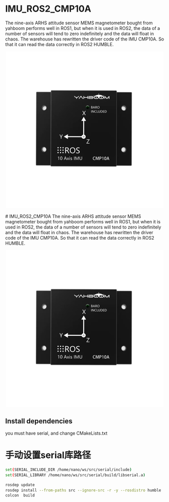 # IMU_ROS2_CMP10A
The nine-axis ARHS attitude sensor MEMS magnetometer bought from yahboom performs well in ROS1, but when it is used in ROS2, the data of a number of sensors will tend to zero indefinitely and the data will float in chaos. The warehouse has rewritten the driver code of the IMU CMP10A. So that it can read the data correctly in ROS2 HUMBLE.
<p align="center">
  <img src="readmefile/1.jpg" width="500" />
</p>
# IMU_ROS2_CMP10A
The nine-axis ARHS attitude sensor MEMS magnetometer bought from yahboom performs well in ROS1, but when it is used in ROS2, the data of a number of sensors will tend to zero indefinitely and the data will float in chaos. The warehouse has rewritten the driver code of the IMU CMP10A. So that it can read the data correctly in ROS2 HUMBLE.
<p align="center">
  <img src="readmefile/1.jpg"  width="500"  />
</p>

## Install dependencies
you must have serial, and change CMakeLists.txt
# 手动设置serial库路径
```bash
set(SERIAL_INCLUDE_DIR /home/nano/ws/src/serial/include)
set(SERIAL_LIBRARY /home/nano/ws/src/serial/build/libserial.a)
```
```bash
rosdep update
rosdep install --from-paths src --ignore-src -r -y --rosdistro humble
colcon  build
```
